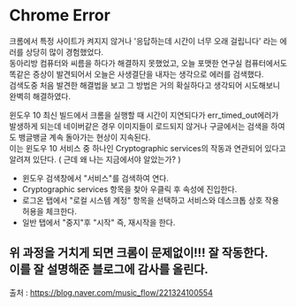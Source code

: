 # Chrome Error

크롬에서 특정 사이트가 켜지지 않거나 '응답하는데 시간이 너무 오래 걸립니다' 라는 에러를 상당히 많이 경험했었다.<br>
동아리방 컴퓨터와 씨름을 하다가 해결하지 못했었고, 오늘 포맷한 연구실 컴퓨터에서도 똑같은 증상이 발견되어서 오늘은 사생결단을 내자는 생각으로 에러를 검색했다.<br>
검색도중 처음 발견한 해결법을 보고 그 방법은 거의 확실하다고 생각되어 시도해보니 완벽히 해결하였다.<br>

윈도우 10 최신 빌드에서 크롬을 실행할 때 시간이 지연되다가 err_timed_out에러가 발생하게 되는데 네이버같은 경우 이미지들이 로드되지 않거나 구글에서는 검색을 하여도 뱅글뱅글 계속 돌아가는 현상이 지속된다.<br>
이는 윈도우 10 서비스 중 하나인 Cryptographic services의 작동과 연관되어 있다고 알려져 있단다. ( 근데 왜 나는 지금에서야 알았는가? )<br>

* 윈도우 검색창에서 "서비스"를 검색하여 연다.
* Cryptographic services 항목을 찾아 우클릭 후 속성에 진입한다.
* 로그온 탭에서 "로컬 시스템 계정" 항목을 선택하고 서비스와 데스크톱 상호 작용 허용을 체크한다.
* 일반 탭에서 "중지"후 "시작" 즉, 재시작을 한다.

위 과정을 거치게 되면 크롬이 문제없이!!! 잘 작동한다.<br>
이를 잘 설명해준 블로그에 감사를 올린다.<br>
-----------
출처 : https://blog.naver.com/music_flow/221324100554
